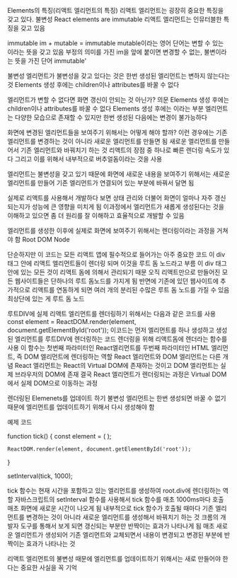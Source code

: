 Elements의 특징(리액트 엘리먼트의 특징)
리액트 엘리먼트는 굉장히 중요한 특징을 갖고 있다. 불변성
React elements are immutable
리액트 엘리먼트는 인뮤터블한 특징을 갖고 있음

immutable
im +  mutable
= immutable
mutable이라는 영어 단어는 변할 수 있는 이라는 뜻을 갖고 있음
부정의 의미를 가진 im을 앞에 붙이면 변경할 수 없는, 불변이라는 뜻을 가진 단어 immutable'

불변성
엘리먼트가 불변성을 갖고 있다는 것은 한번 생성된 엘리먼트는 변하지 않는다는 것
Elements 생성 후에는 children이나 attributes를 바꿀 수 없다

엘리먼트가 변할 수 없다면 화면 갱신이 안되는 것 아닌가? 의문
Elements 생성 후에는 children이나 attributes를 바꿀 수 없다
Elements 생성 후에는 이라는 부분
엘리먼트는 다양한 모습으로 존재할 수 있지만 한번 생성된 다음에는 변경이 불가능하다

화면에 변경된 엘리먼트들을 보여주기 위해서는 어떻게 해야 할까?
이런 경우에는 기존 엘리먼트를 변경하는 것이 아니라 새로운 엘리먼트를 만들면 됨
새로운 엘리먼트를 만들어서 기존 엘리먼트와 바꿔치기 하는 것
리액트의 장점 중 하나로 빠른 렌더링 속도가 있다 그리고 이를 위해서 내부적으로 버추얼돔이라는 것을 사용

엘리먼트는 불변성을 갖고 있기 때문에 화면에 새로운 내용을 보여주기 위해서는 새로운 엘리먼트를 만들어 기존 엘리먼트가 연결되어 있는 부분에 바꿔서 달면 됨

실제로 리액트를 사용해서 개발하다 보면 상태 관리와 더불어 화면이 얼마나 자주 갱신되는지가 성능에 큰 영향을 미치게 됨
이과정에서 엘리먼트가 새롭게 생성된다는 것을 이해하고 있으면 좀 더 원리를 잘 이해하고 효율적으로 개발할 수 있음

엘리먼트를 생성한 이후에 실제로 화면에 보여주기 위해서는 렌더링이라는 과정을 거쳐야 함
    Root DOM Node
<!--
<div id="root"></div>
-->
단순하지만 이 코드는 모든 리액트 앱에 필수적으로 들어가는 아주 중요한 코드
이 div 태그 안에 리액트 엘리먼트들이 렌더링 되며 이것을 루트 돔 노드라고 부름
이 div 태그 안에 있는 모든 것이 리액트 돔에 의해서 관리되기 때문
오직 리액트만으로 만들어진 모든 웹사이트들은 단하나의 루트 돔노드를 가지게 됨
반면에 기존에 있던 웹사이트에 추가적으로 리액트를 연동하게 되면 여러 개의 분리된 수많은 루트 돔 노드를 가질 수 있음
최상단에 있는 게 루트 돔 노드

루트DIV에 실제 리액트 엘리먼트를 렌더링하기 위해서는 다음과 같은 코드를 사용
const element = <!-- <h1>안녕, 리액트!</h1>; -->
ReactDOM.render(element, document.getElementById('root'));
이코드는 먼저 엘리먼트를 하나 생성하고 생성된 엘리먼트를 루트DIV에 렌더링하는 코드
렌더링을 위해 리액트돔에 렌더라는 함수를 사용
이 함수는 첫번째 파라미터인 React엘리먼트를 두번째 파라미터인 HTML 엘리먼트, 즉 DOM 엘리먼트에 렌더링하는 역할
React 엘리먼트와 DOM 엘리먼트는 다른 개념
React 엘리먼트는 React의 Virtual DOM에 존재하는 것이고 DOM 엘리먼트는 실제 브라우저의 DOM에 존재
결국 React 엘리먼트가 렌더링되는 과정은 Virtual DOM에서 실제 DOM으로 이동하는 과정

렌더링된 Elemenets를 업데이트 하기
불변성
엘리먼트는 한번 생성되면 바꿀 수 없기 때문에 엘리먼트를 업데이트하기 위해서 다시 생성해야 함

예제 코드

function tick() {
    const element = (
        <!--
        <div>
            <h1>안녕, 리액트!</h1>
            <h2>현재 시간 : {new Date().toLocaleTimeString()}</h2>
        </div>
        -->
    );

    ReactDOM.render(element, document.getElementById('root'));
}

setInterval(tick, 1000);

tick 함수는 현재 시간을 포함하고 있는 엘리먼트를 생성하여 root.div에 렌더링하는 역할
자바스크립트의 setInterval 함수를 사용해서 tick 함수를 매초 1000ms마다 호출
매초 화면에 새로운 시간이 나오게 됨
내부적으로 tick 함수가 호출될 때마다 기존 엘리먼트를 변경하는 것이 아니라 새로운 엘리먼트를 생성해서 바꿔치기 하는 것
크롬의 개발자 도구를 통해서 보게 되면 갱신되는 부분만 반짝이는 효과가 나타나게 됨
매초 새로운 엘리먼트가 생성되어 기존 엘리먼트와 교체되면서 내용이 변경되고 변경된 부분에 반짝이는 효과가 나타나는 것

리액트 엘리먼트의 불변성 때문에 엘리먼트를 업데이트하기 위해서는 새로 만들어야 한다는 중요한 사실을 꼭 기억